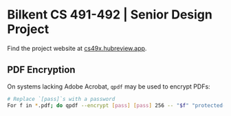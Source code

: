 # Bilkent CS 491-492 | Senior Design Project

Find the project website at [cs49x.hubreview.app](https://cs49x.hubreview.app).

## PDF Encryption

On systems lacking Adobe Acrobat, `qpdf` may be used to encrypt PDFs:

```sh
# Replace `[pass]`s with a password
For f in *.pdf; do qpdf --encrypt [pass] [pass] 256 -- "$f" "protected-$f"; done
```

